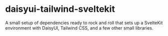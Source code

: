 # daisyui-tailwind-sveltekit

A small setup of dependencies ready to rock and roll that sets up a SvelteKit environment with DaisyUI, Tailwind CSS, and a few other small libraries.